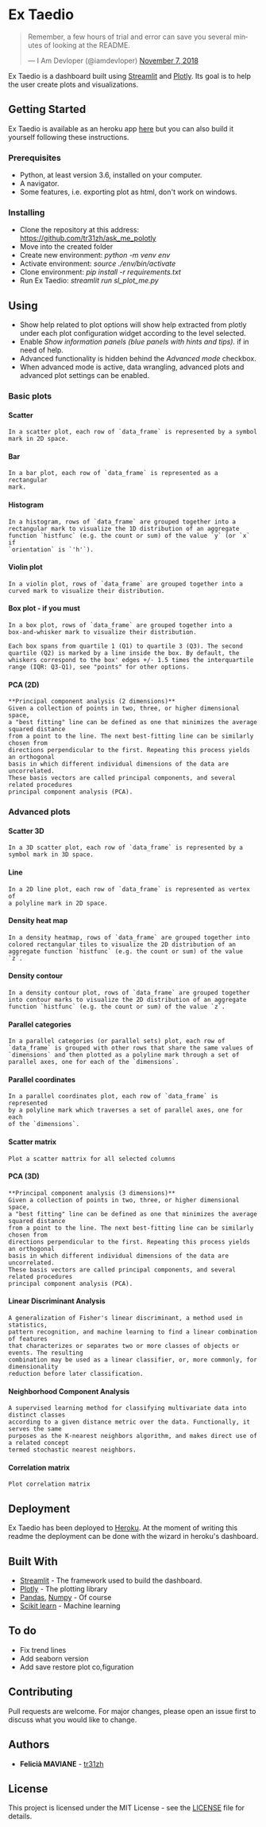 # Ex Taedio

<blockquote class="twitter-tweet"><p lang="en" dir="ltr">Remember, a few hours of trial and error can save you several minutes of looking at the README.</p>&mdash; I Am Devloper (@iamdevloper) <a href="https://twitter.com/iamdevloper/status/1060067235316809729?ref_src=twsrc%5Etfw">November 7, 2018</a></blockquote>

Ex Taedio is a dashboard built using [Streamlit](https://www.streamlit.io/) and [Plotly](https://plotly.com/). Its goal is to help the user create plots and visualizations.

## Getting Started

Ex Taedio is available as an heroku app [here](https://extaedio.herokuapp.com/) but you can also build it yourself following these instructions.

### Prerequisites

- Python, at least version 3.6, installed on your computer.
- A navigator.
- Some features, i.e. exporting plot as html, don't work on windows.

### Installing

- Clone the repository at this address: https://github.com/tr31zh/ask_me_polotly
- Move into the created folder
- Create new environment: _python -m venv env_
- Activate environment: _source ./env/bin/activate_
- Clone environment: _pip install -r requirements.txt_
- Run Ex Taedio: _streamlit run sl_plot_me.py_

## Using

- Show help related to plot options will show help extracted from plotly under each plot configuration widget according to the level selected.
- Enable _Show information panels (blue panels with hints and tips)._ if in need of help.
- Advanced functionality is hidden behind the _Advanced mode_ checkbox.
- When advanced mode is active, data wrangling, advanced plots and advanced plot settings can be enabled.

### Basic plots

#### Scatter

    In a scatter plot, each row of `data_frame` is represented by a symbol
    mark in 2D space.

#### Bar

    In a bar plot, each row of `data_frame` is represented as a rectangular
    mark.

#### Histogram

    In a histogram, rows of `data_frame` are grouped together into a
    rectangular mark to visualize the 1D distribution of an aggregate
    function `histfunc` (e.g. the count or sum) of the value `y` (or `x` if
    `orientation` is `'h'`).

#### Violin plot

    In a violin plot, rows of `data_frame` are grouped together into a
    curved mark to visualize their distribution.

#### Box plot - if you must

    In a box plot, rows of `data_frame` are grouped together into a
    box-and-whisker mark to visualize their distribution.

    Each box spans from quartile 1 (Q1) to quartile 3 (Q3). The second
    quartile (Q2) is marked by a line inside the box. By default, the
    whiskers correspond to the box' edges +/- 1.5 times the interquartile
    range (IQR: Q3-Q1), see "points" for other options.

#### PCA (2D)

    **Principal component analysis (2 dimensions)**
    Given a collection of points in two, three, or higher dimensional space,
    a "best fitting" line can be defined as one that minimizes the average squared distance
    from a point to the line. The next best-fitting line can be similarly chosen from
    directions perpendicular to the first. Repeating this process yields an orthogonal
    basis in which different individual dimensions of the data are uncorrelated.
    These basis vectors are called principal components, and several related procedures
    principal component analysis (PCA).

### Advanced plots

#### Scatter 3D

    In a 3D scatter plot, each row of `data_frame` is represented by a
    symbol mark in 3D space.

#### Line

    In a 2D line plot, each row of `data_frame` is represented as vertex of
    a polyline mark in 2D space.

#### Density heat map

    In a density heatmap, rows of `data_frame` are grouped together into
    colored rectangular tiles to visualize the 2D distribution of an
    aggregate function `histfunc` (e.g. the count or sum) of the value `z`.

#### Density contour

    In a density contour plot, rows of `data_frame` are grouped together
    into contour marks to visualize the 2D distribution of an aggregate
    function `histfunc` (e.g. the count or sum) of the value `z`.

#### Parallel categories

    In a parallel categories (or parallel sets) plot, each row of
    `data_frame` is grouped with other rows that share the same values of
    `dimensions` and then plotted as a polyline mark through a set of
    parallel axes, one for each of the `dimensions`.

#### Parallel coordinates

    In a parallel coordinates plot, each row of `data_frame` is represented
    by a polyline mark which traverses a set of parallel axes, one for each
    of the `dimensions`.

#### Scatter matrix

    Plot a scatter mattrix for all selected columns

#### PCA (3D)

    **Principal component analysis (3 dimensions)**
    Given a collection of points in two, three, or higher dimensional space,
    a "best fitting" line can be defined as one that minimizes the average squared distance
    from a point to the line. The next best-fitting line can be similarly chosen from
    directions perpendicular to the first. Repeating this process yields an orthogonal
    basis in which different individual dimensions of the data are uncorrelated.
    These basis vectors are called principal components, and several related procedures
    principal component analysis (PCA).

#### Linear Discriminant Analysis

    A generalization of Fisher's linear discriminant, a method used in statistics,
    pattern recognition, and machine learning to find a linear combination of features
    that characterizes or separates two or more classes of objects or events. The resulting
    combination may be used as a linear classifier, or, more commonly, for dimensionality
    reduction before later classification.

#### Neighborhood Component Analysis

    A supervised learning method for classifying multivariate data into distinct classes
    according to a given distance metric over the data. Functionally, it serves the same
    purposes as the K-nearest neighbors algorithm, and makes direct use of a related concept
    termed stochastic nearest neighbors.

#### Correlation matrix

    Plot correlation matrix

## Deployment

Ex Taedio has been deployed to [Heroku](www.heroku.com). At the moment of writing this readme the deployment can be done with the wizard in heroku's dashboard.

## Built With

- [Streamlit](https://www.streamlit.io/) - The framework used to build the dashboard.
- [Plotly](https://plotly.com/) - The plotting library
- [Pandas](https://pandas.pydata.org/), [Numpy](https://numpy.org/) - Of course
- [Scikit learn](https://scikit-learn.org/stable/) - Machine learning

## To do

- Fix trend lines
- Add seaborn version
- Add save restore plot co,figuration

## Contributing

Pull requests are welcome. For major changes, please open an issue first to discuss what you would like to change.

## Authors

- **Felicià MAVIANE** - [tr31zh](https://github.com/tr31zh)

## License

This project is licensed under the MIT License - see the [LICENSE](<[LICENSE.md](https://github.com/tr31zh/ask_me_polotly/blob/master/LICENSE)>) file for details.
